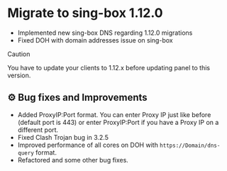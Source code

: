 # Migrate to sing-box 1.12.0
- Implemented new sing-box DNS regarding 1.12.0 migrations
- Fixed DOH with domain addresses issue on sing-box

> [!CAUTION]
> You have to update your clients to 1.12.x before updating panel to this version.

## ⚙️ Bug fixes and Improvements
- Added ProxyIP:Port format. You can enter Proxy IP just like before (default port is 443) or enter ProxyIP:Port if you have a Proxy IP on a different port. 
- Fixed Clash Trojan bug in 3.2.5
- Improved performance of all cores on DOH with `https://Domain/dns-query` format.
- Refactored and some other bug fixes.